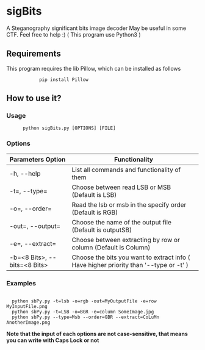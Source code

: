 #                       sigBits
A Steganography significant bits image decoder
May be useful in some CTF. Feel free to help :)
( This program use Python3 )

## Requirements
This program requires the lib Pillow, which can be installed as follows
```
            pip install Pillow
```
## How to use it?
   ### Usage
          python sigBits.py [OPTIONS] [FILE]
   ### Options
   
   Parameters Option | Functionality
   -------------------------------------| --------------------------------------------------------------------
   -h, --help | List all commands and functionality of them
   -t=<lsb or msb>, --type=<lsb or msb> | Choose between read LSB or MSB (Default is LSB)
   -o=<Order sigle>, --order=<Order sigle> | Read the lsb or msb in the specify order (Default is RGB) 
   -out=<Ouput name>, --output=<Output name> | Choose the name of the output file (Default is outputSB)
   -e=<Row or Column>, --extract=<Row or Column> | Choose between extracting by row or column (Default is Column)
   -b=<8 Bits>, --bits=<8 Bits> | Choose the bits you want to extract info ( Have higher priority than '--type or -t' )
  ### Examples
  ```
    
    python sbPy.py -t=lsb -o=rgb -out=MyOutputFile -e=row MyInputFile.png
    python sbPy.py -t=LSB -o=BGR -e=column SomeImage.jpg
    python sbPy.py --type=Msb --order=GBR --extract=CoLuMn AnotherImage.png
  ```
  __Note that the input of each options are not case-sensitive, that means you can write with Caps Lock or not__
